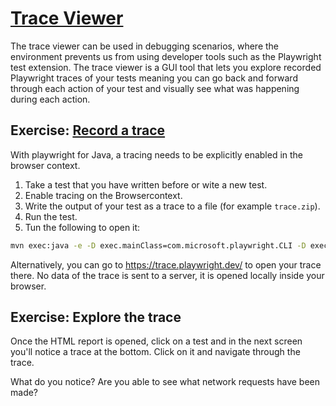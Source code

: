 # [Trace Viewer](https://playwright.dev/java/docs/trace-viewer-intro)

The trace viewer can be used in debugging scenarios, where the environment prevents us from using developer tools such as the Playwright test extension.
The trace viewer is a GUI tool that lets you explore recorded Playwright traces of your tests meaning you can go back and forward through each action of your test and visually see what was happening during each action.

## Exercise: [Record a trace](https://playwright.dev/java/docs/trace-viewer-intro#recording-a-trace)

With playwright for Java, a tracing needs to be explicitly enabled in the browser context. 

1. Take a test that you have written before or wite a new test.
2. Enable tracing on the Browsercontext.
3. Write the output of your test as a trace to a file (for example `trace.zip`).
4. Run the test. 
5. Tun the following to open it:

```bash
mvn exec:java -e -D exec.mainClass=com.microsoft.playwright.CLI -D exec.args="show-trace trace.zip"
```

Alternatively, you can go to https://trace.playwright.dev/ to open your trace there. No data of the trace is sent to a server, it is opened locally inside your browser.

## Exercise: Explore the trace

Once the HTML report is opened, click on a test and in the next screen you'll notice a trace at the bottom. Click on it and navigate through the trace.

What do you notice?
Are you able to see what network requests have been made?
